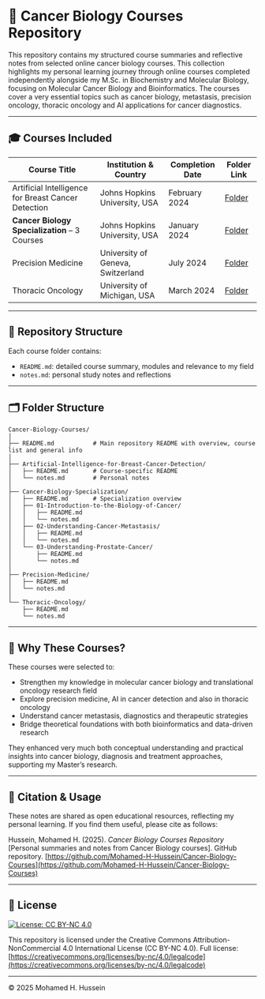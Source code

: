 
# 🧬 Cancer Biology Courses Repository

This repository contains my structured course summaries and reflective notes from selected online cancer biology courses.
This collection highlights my personal learning journey through online courses completed independently alongside my M.Sc. in Biochemistry and Molecular Biology, focusing on Molecular Cancer Biology and Bioinformatics.
The courses cover a very essential topics such as cancer biology, metastasis, precision oncology, thoracic oncology and AI applications for cancer diagnostics.

---

## 🎓 Courses Included


| Course Title                                        | Institution & Country             | Completion Date | Folder Link                                                     |
| --------------------------------------------------- | --------------------------------- | --------------- | --------------------------------------------------------------- |
| Artificial Intelligence for Breast Cancer Detection | Johns Hopkins University, USA     | February 2024   | [Folder](./Artificial-Intelligence-for-Breast-Cancer-Detection) |
| **Cancer Biology Specialization** – 3 Courses       | Johns Hopkins University, USA     | January 2024    | [Folder](./Cancer-Biology-Specialization)                       |
| Precision Medicine                                  | University of Geneva, Switzerland | July 2024       | [Folder](./Precision-Medicine)                                  |
| Thoracic Oncology                                   | University of Michigan, USA       | March 2024      | [Folder](./Thoracic-Oncology)                                   |


---

## 📂 Repository Structure

Each course folder contains:

* `README.md`: detailed course summary, modules and relevance to my field
* `notes.md`: personal study notes and reflections

---

## 🗂️ Folder Structure

```
Cancer-Biology-Courses/
│
├── README.md           # Main repository README with overview, course list and general info
│
├── Artificial-Intelligence-for-Breast-Cancer-Detection/
│   ├── README.md       # Course-specific README
│   └── notes.md        # Personal notes
│
├── Cancer-Biology-Specialization/
│   ├── README.md       # Specialization overview
│   ├── 01-Introduction-to-the-Biology-of-Cancer/
│   │   ├── README.md
│   │   └── notes.md
│   ├── 02-Understanding-Cancer-Metastasis/
│   │   ├── README.md
│   │   └── notes.md
│   └── 03-Understanding-Prostate-Cancer/
│       ├── README.md
│       └── notes.md
│
├── Precision-Medicine/
│   ├── README.md
│   └── notes.md
│
└── Thoracic-Oncology/
    ├── README.md
    └── notes.md
```

---

## 🧠 Why These Courses?

These courses were selected to:

* Strengthen my knowledge in molecular cancer biology and translational oncology research field 
* Explore precision medicine, AI in cancer detection and also in thoracic oncology
* Understand cancer metastasis, diagnostics and therapeutic strategies
* Bridge theoretical foundations with both bioinformatics and data-driven research

They enhanced very much both conceptual understanding and practical insights into cancer biology, diagnosis and treatment approaches, supporting my Master’s research.

---

## 📝 Citation & Usage

These notes are shared as open educational resources, reflecting my personal learning. If you find them useful, please cite as follows:

Hussein, Mohamed H. (2025). *Cancer Biology Courses Repository* [Personal summaries and notes from Cancer Biology courses]. GitHub repository.
[https://github.com/Mohamed-H-Hussein/Cancer-Biology-Courses](https://github.com/Mohamed-H-Hussein/Cancer-Biology-Courses)

---

## 📜 License

[![License: CC BY-NC 4.0](https://img.shields.io/badge/License-CC%20BY--NC%204.0-lightgrey.svg)](https://creativecommons.org/licenses/by-nc/4.0/)

This repository is licensed under the Creative Commons Attribution-NonCommercial 4.0 International License (CC BY-NC 4.0).
Full license: [https://creativecommons.org/licenses/by-nc/4.0/legalcode](https://creativecommons.org/licenses/by-nc/4.0/legalcode)

---

© 2025 Mohamed H. Hussein


